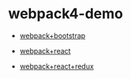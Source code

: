 # webpack4-demo

- [webpack+bootstrap](./webpack4-demo/README.md)

- [webpack+react](./webpack4-react/README.md)

- [webpack+react+redux](./webpack4-react-redux/README.md)